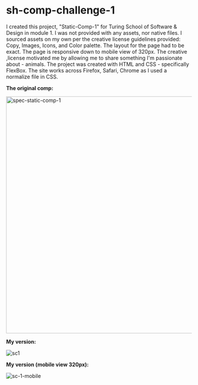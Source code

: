 # sh-comp-challenge-1

I created this project, "Static-Comp-1" for Turing School of Software & Design in module 1. I was not provided with any assets, nor native files. I sourced assets on my own per the creative license guidelines provided: Copy, Images, Icons, and Color palette.
The layout for the page had to be exact. The page is responsive down to mobile view of 320px. The creative ,license motivated me by allowing me to share something I'm passionate about - animals.
The project was created with HTML and CSS - specifically FlexBox. The site works across Firefox, Safari, Chrome as I used a normalize file in CSS.


**The original comp:**


<img width="643" alt="spec-static-comp-1" src="https://user-images.githubusercontent.com/40863560/49879018-495df580-fde6-11e8-8b61-57568c436dc3.png">


**My version:**


![sc1](https://user-images.githubusercontent.com/40863560/49879052-5b3f9880-fde6-11e8-8af0-56ff65d2b450.png)

**My version (mobile view 320px):**


![sc-1-mobile](https://user-images.githubusercontent.com/40863560/49879101-77433a00-fde6-11e8-95b2-715fce81be7d.png)


